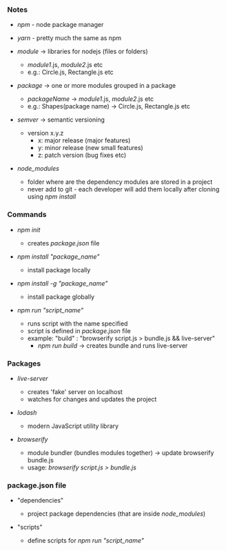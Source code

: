 
### Notes

- *npm* - node package manager
- *yarn* - pretty much the same as npm

- *module* -> libraries for nodejs (files or folders)
	- *module1*.js, *module2*.js etc
	- e.g.: Circle.js, Rectangle.js etc

- *package* -> one or more modules grouped in a package
	- *packageName* -> *module1*.js, *module2*.js etc
	- e.g.: Shapes(package name) -> Circle.js, Rectangle.js etc

- *semver* -> semantic versioning
	- version x.y.z
		- x: major release (major features)
		- y: minor release (new small features)
		- z: patch version (bug fixes etc)

- *node_modules* 
	- folder where are the dependency modules are stored in a project
	- never add to git - each developer will add them locally after cloning
		using *npm install*


### Commands

- *npm init* 
	- creates *package.json* file

- *npm install "package_name"*
	- install package locally

- *npm install -g "package_name"*
	- install package globally

- *npm run "script_name"*
	- runs script with the name specified
	- script is defined in *package.json* file
	- example: "build" : "browserify script.js > bundle.js && live-server"
		- *npm run build* -> creates bundle and runs live-server


### Packages

- *live-server*
	- creates 'fake' server on localhost
	- watches for changes and updates the project

- *lodash*
	- modern JavaScript utility library

- *browserify*
	- module bundler (bundles modules together) -> update browserify bundle.js
	- usage: *browserify script.js > bundle.js*


### package.json file

- "dependencies"
	- project package dependencies (that are inside *node_modules*)

- "scripts"
	- define scripts for *npm run "script_name"*
